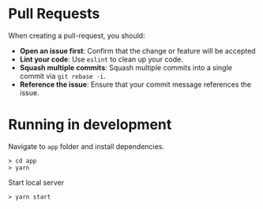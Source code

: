 # Pull Requests

When creating a pull-request, you should:

- **Open an issue first**: Confirm that the change or feature will be accepted
- **Lint your code**: Use `eslint` to clean up your code.
- **Squash multiple commits**: Squash multiple commits into a single commit via `git rebase -i`.
- **Reference the issue**: Ensure that your commit message references the issue.

# Running in development

Navigate to `app` folder and install dependencies.

```shell
> cd app
> yarn
```

Start local server

```shell
> yarn start
```